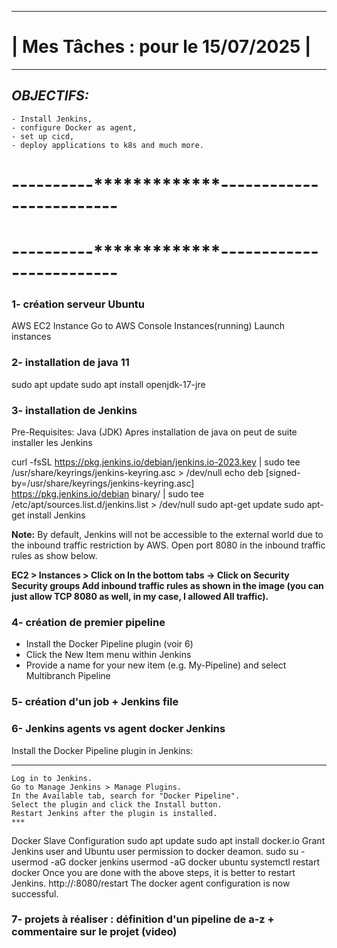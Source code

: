  ---------------------------------

# | Mes Tâches : pour le 15/07/2025 |

----------------------------------

## _OBJECTIFS:_

    - Install Jenkins,
    - configure Docker as agent,
    - set up cicd, 
    - deploy applications to k8s and much more.

# ----------*************-------------------------

# ----------*************-------------------------

### 1- création serveur Ubuntu

AWS EC2 Instance
    Go to AWS Console
    Instances(running)
    Launch instances

### 2- installation de java 11

 sudo apt update
      sudo apt install openjdk-17-jre

### 3- installation de Jenkins

 Pre-Requisites:
          Java (JDK)
Apres installation de java on peut de suite installer les Jenkins

   curl -fsSL <https://pkg.jenkins.io/debian/jenkins.io-2023.key> | sudo tee \
   /usr/share/keyrings/jenkins-keyring.asc > /dev/null
 echo deb [signed-by=/usr/share/keyrings/jenkins-keyring.asc] \
   <https://pkg.jenkins.io/debian> binary/ | sudo tee \
   /etc/apt/sources.list.d/jenkins.list > /dev/null
    sudo apt-get update
    sudo apt-get install Jenkins

**Note:** By default, Jenkins will not be accessible to the external world due to the inbound traffic restriction by AWS.
Open port 8080 in the inbound traffic rules as show below.

   **EC2 > Instances > Click on
    In the bottom tabs -> Click on Security
    Security groups
    Add inbound traffic rules as shown in the image (you can just allow TCP 8080 as well, in my case, I allowed All traffic).**

### 4- création de premier pipeline

- Install the Docker Pipeline plugin (voir 6)
- Click the New Item menu within Jenkins
- Provide a name for your new item (e.g. My-Pipeline) and select Multibranch Pipeline

### 5- création d'un job + Jenkins file

### 6- Jenkins agents vs agent docker Jenkins

 Install the Docker Pipeline plugin in Jenkins:
 ***
    Log in to Jenkins.
    Go to Manage Jenkins > Manage Plugins.
    In the Available tab, search for "Docker Pipeline".
    Select the plugin and click the Install button.
    Restart Jenkins after the plugin is installed.
    ***

Docker Slave Configuration
 sudo apt update
 sudo apt install docker.io
Grant Jenkins user and Ubuntu user permission to docker deamon.
 sudo su -
 usermod -aG docker jenkins
 usermod -aG docker ubuntu
 systemctl restart docker
Once you are done with the above steps, it is better to restart Jenkins.
http://<ec2-instance-public-ip>:8080/restart
The docker agent configuration is now successful.

### 7- projets à réaliser : définition d'un pipeline de a-z + commentaire sur le projet (video)

